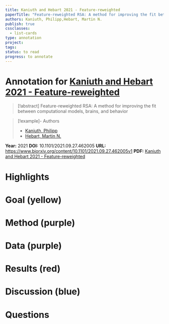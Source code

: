 ```yaml
---
title: Kaniuth and Hebart 2021 - Feature-reweighted
paperTitle: "Feature-reweighted RSA: A method for improving the fit between computational models, brains, and behavior"
authors: Kaniuth, Philipp,Hebart, Martin N.
publish: true
cssclasses:
  - list-cards
type: annotation
project:
tags:
status: to read
progress: to annotate
---
```

# Annotation for [Kaniuth and Hebart 2021 - Feature-reweighted](Papers/References/Kaniuth%20and%20Hebart%202021%20-%20Feature-reweighted)

> [!abstract] Feature-reweighted RSA: A method for improving the fit between computational models, brains, and behavior

> [!example]- Authors
> - [Kaniuth, Philipp](Kaniuth%2C%20Philipp)
> - [Hebart, Martin N.](Hebart%2C%20Martin%20N.)

**Year:** 2021
**DOI:** 10.1101/2021.09.27.462005
**URL:** https://www.biorxiv.org/content/10.1101/2021.09.27.462005v1
**PDF:** [Kaniuth and Hebart 2021 - Feature-reweighted](Papers/PDFs/Kaniuth%20and%20Hebart%202021%20-%20Feature-reweighted%20RSA%20A%20method%20for%20improving%20the%20fit%20between%20computational%20models%20brains%20and%20behavior.pdf)

# Highlights


# Goal (yellow)


# Method (purple)


# Data (purple)


# Results (red)


# Discussion (blue)


# Questions

